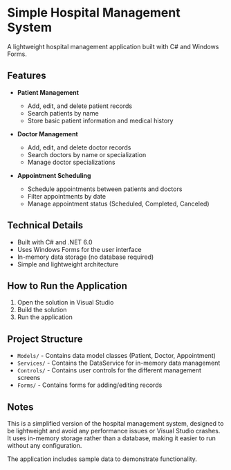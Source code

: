 # Simple Hospital Management System

A lightweight hospital management application built with C# and Windows Forms.

## Features

- **Patient Management**
  - Add, edit, and delete patient records
  - Search patients by name
  - Store basic patient information and medical history

- **Doctor Management**
  - Add, edit, and delete doctor records
  - Search doctors by name or specialization
  - Manage doctor specializations

- **Appointment Scheduling**
  - Schedule appointments between patients and doctors
  - Filter appointments by date
  - Manage appointment status (Scheduled, Completed, Canceled)

## Technical Details

- Built with C# and .NET 6.0
- Uses Windows Forms for the user interface
- In-memory data storage (no database required)
- Simple and lightweight architecture

## How to Run the Application

1. Open the solution in Visual Studio
2. Build the solution
3. Run the application

## Project Structure

- `Models/` - Contains data model classes (Patient, Doctor, Appointment)
- `Services/` - Contains the DataService for in-memory data management
- `Controls/` - Contains user controls for the different management screens
- `Forms/` - Contains forms for adding/editing records

## Notes

This is a simplified version of the hospital management system, designed to be lightweight and avoid any performance issues or Visual Studio crashes. It uses in-memory storage rather than a database, making it easier to run without any configuration.

The application includes sample data to demonstrate functionality.
